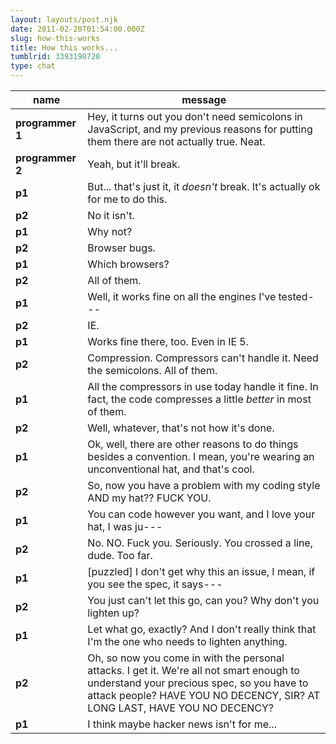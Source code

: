 ```yaml
---
layout: layouts/post.njk
date: 2011-02-20T01:54:00.000Z
slug: how-this-works
title: How this works...
tumblrid: 3393190720
type: chat
---
```

|name|message|
|-----|-----|
| **programmer 1** | Hey, it turns out you don't need semicolons in JavaScript, and my previous reasons for putting them there are not actually true.  Neat. |
| **programmer 2** | Yeah, but it'll break. |
| **p1** | But... that's just it, it *doesn't* break.  It's actually ok for me to do this. |
| **p2** | No it isn't. |
| **p1** | Why not? |
| **p2** | Browser bugs. |
| **p1** | Which browsers? |
| **p2** | All of them. |
| **p1** | Well, it works fine on all the engines I've tested--- |
| **p2** | IE. |
| **p1** | Works fine there, too.  Even in IE 5. |
| **p2** | Compression.  Compressors can't handle it. Need the semicolons.  All of them. |
| **p1** | All the compressors in use today handle it fine.  In fact, the code compresses a little *better* in most of them. |
| **p2** | Well, whatever, that's not how it's done. |
| **p1** | Ok, well, there are other reasons to do things besides a convention.  I mean, you're wearing an unconventional hat, and that's cool. |
| **p2** | So, now you have a problem with my coding style AND my hat?? FUCK YOU. |
| **p1** | You can code however you want, and I love your hat, I was ju--- |
| **p2** | No.  NO.  Fuck you.  Seriously.  You crossed a line, dude.  Too far. |
| **p1** | [puzzled] I don't get why this an issue, I mean, if you see the spec, it says--- |
| **p2** | You just can't let this go, can you?  Why don't you lighten up? |
| **p1** | Let what go, exactly?  And I don't really think that I'm the one who needs to lighten anything. |
| **p2** | Oh, so now you come in with the personal attacks.  I get it.  We're all not smart enough to understand your precious spec, so you have to attack people?  HAVE YOU NO DECENCY, SIR?  AT LONG LAST, HAVE YOU NO DECENCY? |
| **p1** | I think maybe hacker news isn't for me... |
